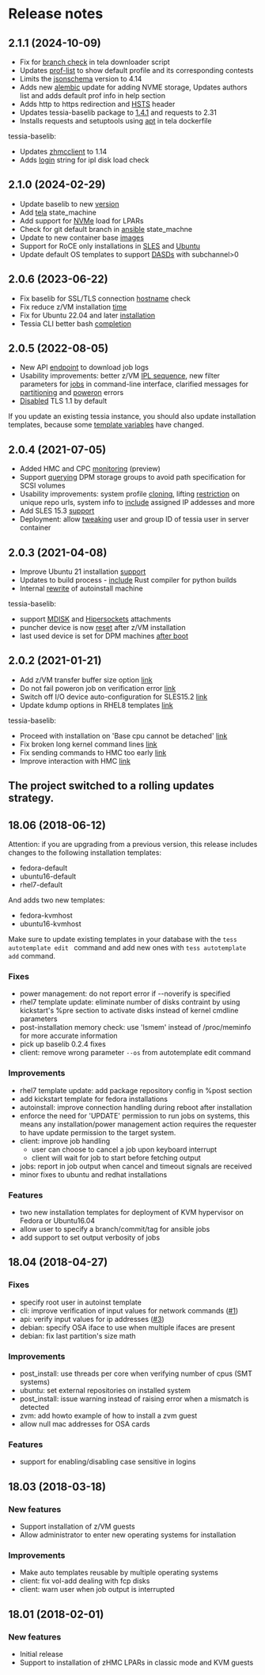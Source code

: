 <!--
Copyright 2018 IBM Corp.

Licensed under the Apache License, Version 2.0 (the "License");
you may not use this file except in compliance with the License.
You may obtain a copy of the License at

   http://www.apache.org/licenses/LICENSE-2.0

Unless required by applicable law or agreed to in writing, software
distributed under the License is distributed on an "AS IS" BASIS,
WITHOUT WARRANTIES OR CONDITIONS OF ANY KIND, either express or implied.
See the License for the specific language governing permissions and
limitations under the License.
-->
# Release notes

## 2.1.1 (2024-10-09)

- Fix for [branch check](https://gitlab.com/tessia-project/tessia/-/merge_requests/388) in tela downloader script
- Updates [prof-list](https://gitlab.com/tessia-project/tessia/-/merge_requests/391) to show default profile and its corresponding contests
- Limits the [jsonschema](https://gitlab.com/tessia-project/tessia/-/merge_requests/392) version to 4.14
- Adds new [alembic](https://gitlab.com/tessia-project/tessia/-/merge_requests/393) update for adding NVME storage, Updates authors list and adds default prof info in help section
- Adds http to https redirection and [HSTS](https://gitlab.com/tessia-project/tessia/-/merge_requests/395) header 
- Updates tessia-baselib package to [1.4.1](https://gitlab.com/tessia-project/tessia-baselib/-/tree/1.4.1?ref_type=tags) and requests to 2.31
- Installs requests and setuptools using [apt](https://gitlab.com/tessia-project/tessia/-/merge_requests/396) in tela dockerfile

tessia-baselib:
- Updates [zhmcclient](https://gitlab.com/tessia-project/tessia-baselib/-/merge_requests/78) to 1.14
- Adds [login](https://gitlab.com/tessia-project/tessia-baselib/-/merge_requests/81) string for ipl disk load check 

## 2.1.0 (2024-02-29)

- Update baselib to new [version](https://gitlab.com/tessia-project/tessia-baselib/-/commits/1.4.0)
- Add [tela](https://gitlab.com/tessia-project/tessia/-/merge_requests/386) state_machine
- Add support for [NVMe](https://gitlab.com/tessia-project/tessia/-/merge_requests/384) load for LPARs
- Check for git default branch in [ansible](https://gitlab.com/tessia-project/tessia/-/merge_requests/383) state_machne
- Update to new container base [images](https://gitlab.com/tessia-project/tessia/-/merge_requests/380)
- Support for RoCE only installations in [SLES](https://gitlab.com/tessia-project/tessia/-/merge_requests/379) and [Ubuntu](https://gitlab.com/tessia-project/tessia/-/merge_requests/377)
- Update default OS templates to support [DASDs](https://gitlab.com/tessia-project/tessia/-/merge_requests/385) with subchannel>0

## 2.0.6 (2023-06-22)

- Fix baselib for SSL/TLS connection [hostname](https://gitlab.com/tessia-project/tessia-baselib/-/merge_requests/74) check
- Fix reduce z/VM installation [time](https://gitlab.com/tessia-project/tessia-baselib/-/merge_requests/73)
- Fix for Ubuntu 22.04 and later [installation](https://gitlab.com/tessia-project/tessia/-/merge_requests/371)
- Tessia CLI better bash [completion](https://gitlab.com/tessia-project/tessia/-/merge_requests/366)

## 2.0.5 (2022-08-05)

- New API [endpoint](https://gitlab.com/tessia-project/tessia/-/merge_requests/354) to download job logs
- Usability improvements: better z/VM [IPL sequence](https://gitlab.com/tessia-project/tessia-baselib/-/merge_requests/70),
  new filter parameters for [jobs](https://gitlab.com/tessia-project/tessia/-/merge_requests/323) in command-line interface,
  clarified messages for [partitioning](https://gitlab.com/tessia-project/tessia/-/merge_requests/357) and [poweron](https://gitlab.com/tessia-project/tessia/-/merge_requests/356) errors
- [Disabled](https://gitlab.com/tessia-project/tessia/-/merge_requests/359) TLS 1.1 by default

If you update an existing tessia instance, you should also update installation templates, because some [template variables](users/autoinstall_machine.md#autotemplate-variables) have changed.

## 2.0.4 (2021-07-05)

- Added HMC and CPC [monitoring](https://gitlab.com/tessia-project/tessia/-/commit/957eec644b3a5e06277f2167f9f2be66221195f6) (preview)
- Support [querying](https://gitlab.com/tessia-project/tessia-baselib/-/commit/8f99699d1462efa4890b3173c955224796a934c8) DPM storage groups to avoid path specification for SCSI volumes
- Usability improvements: system profile [cloning](https://gitlab.com/tessia-project/tessia/-/commit/ace9035f7de2984403f4536a1ba7f31100e588de), lifting [restriction](https://gitlab.com/tessia-project/tessia/-/commit/5c3909ae0027b30ed721ec43c01e5a11a80ae296) on unique repo urls, system info to [include](https://gitlab.com/tessia-project/tessia/-/commit/f66ba9f3a07abaa7cbe6af741e3543fe21b8f7b6) assigned IP addesses and more
- Add SLES 15.3 [support](https://gitlab.com/tessia-project/tessia/-/commit/73990841c41f56f56a94aac05973af8d7497487f)
- Deployment: allow [tweaking](https://gitlab.com/tessia-project/tessia/-/commit/6ae67e6d745e9031876216c0ec55bceede436216) user and group ID of tessia user in server container

## 2.0.3 (2021-04-08)

- Improve Ubuntu 21 installation [support](https://gitlab.com/tessia-project/tessia/-/commit/559bc86bfc6a75f93bc339a7ce43aefd6a6dddbf)
- Updates to build process - [include](https://gitlab.com/tessia-project/tessia/-/commit/136829415f06e89d9b02618cee6cafc27eb4f7ce) Rust compiler for python builds
- Internal [rewrite](https://gitlab.com/tessia-project/tessia/-/commit/369f4e588fb74b80620e0f1e0429649c89ccf3b6) of autoinstall machine

tessia-baselib:
- support [MDISK](https://gitlab.com/tessia-project/tessia-baselib/-/commit/346cb9e97012aca4fcbe3c5f14c273bfc1291532) and [Hipersockets](https://gitlab.com/tessia-project/tessia-baselib/-/commit/885579d74103f5937e39d35ba86fb7df6842cab7) attachments
- puncher device is now [reset](https://gitlab.com/tessia-project/tessia-baselib/-/commit/d30bbf93e35e4836b983602a1c6cff4fc84d2b29) after z/VM installation
- last used device is set for DPM machines [after boot](https://gitlab.com/tessia-project/tessia-baselib/-/commit/055642a10d0ea7e91709e71fea76f6e4e67805c0)

## 2.0.2 (2021-01-21)

- Add z/VM transfer buffer size option [link](https://gitlab.com/tessia-project/tessia/-/commit/64be44fdfd81241226c80831d6dc6cdf0e2b0f40)
- Do not fail poweron job on verification error [link](https://gitlab.com/tessia-project/tessia/-/commit/067216fc6667b1288da6c36855f1ff131f6b27a4)
- Switch off I/O device auto-configuration for SLES15.2 [link](https://gitlab.com/tessia-project/tessia/-/commit/cbae4a640f883d30c07812d2a0b460c5bab7bba7)
- Update kdump options in RHEL8 templates [link](https://gitlab.com/tessia-project/tessia/-/commit/75e4fd3b574896d05068a76e8e9786bf4e17a0ce)

tessia-baselib:
- Proceed with installation on 'Base cpu cannot be detached' [link](https://gitlab.com/tessia-project/tessia-baselib/-/commit/dc9fe84e35170a1fa1ffce7ab73a66807d68cf56)
- Fix broken long kernel command lines [link](https://gitlab.com/tessia-project/tessia-baselib/-/commit/2e74c823b0c8a41b909af89d60c59ed3834b4983)
- Fix sending commands to HMC too early [link](https://gitlab.com/tessia-project/tessia-baselib/-/commit/a7e8967080999f18f841312d8bd854d3bf2aa9a0)
- Improve interaction with HMC [link](https://gitlab.com/tessia-project/tessia-baselib/-/commit/7f7d238233a896af16258be3e167f42904dbdc1d)

## The project switched to a rolling updates strategy.

## 18.06 (2018-06-12)

Attention: if you are upgrading from a previous version, this release includes changes to the following installation templates:

- fedora-default
- ubuntu16-default
- rhel7-default

And adds two new templates:

- fedora-kvmhost
- ubuntu16-kvmhost

Make sure to update existing templates in your database with the `tess autotemplate edit ` command and add new ones with `tess autotemplate add` command.

### Fixes

- power management: do not report error if --noverify is specified
- rhel7 template update: eliminate number of disks contraint by using kickstart's %pre section to activate disks instead of kernel cmdline parameters
- post-installation memory check: use 'lsmem' instead of /proc/meminfo for more accurate information
- pick up baselib 0.2.4 fixes
- client: remove wrong parameter `--os` from autotemplate edit command

### Improvements

- rhel7 template update: add package repository config in %post section
- add kickstart template for fedora installations
- autoinstall: improve connection handling during reboot after installation
- enforce the need for 'UPDATE' permission to run jobs on systems, this means any installation/power management action requires the requester to have update permission to the target system.
- client: improve job handling
    - user can choose to cancel a job upon keyboard interrupt
    - client will wait for job to start before fetching output
- jobs: report in job output when cancel and timeout signals are received
- minor fixes to ubuntu and redhat installations

### Features

- two new installation templates for deployment of KVM hypervisor on Fedora or Ubuntu16.04
- allow user to specify a branch/commit/tag for ansible jobs
- add support to set output verbosity of jobs

## 18.04 (2018-04-27)

### Fixes

- specify root user in autoinst template
- cli: improve verification of input values for network commands ([#1](https://gitlab.com/tessia-project/tessia/issues/1))
- api: verify input values for ip addresses ([#3](https://gitlab.com/tessia-project/tessia/issues/3))
- debian: specify OSA iface to use when multiple ifaces are present
- debian: fix last partition's size math

### Improvements

- post_install: use threads per core when verifying number of cpus (SMT systems)
- ubuntu: set external repositories on installed system
- post_install: issue warning instead of raising error when a mismatch is detected
- zvm: add howto example of how to install a zvm guest
- allow null mac addresses for OSA cards

### Features

- support for enabling/disabling case sensitive in logins

## 18.03 (2018-03-18)

### New features

- Support installation of z/VM guests
- Allow administrator to enter new operating systems for installation

### Improvements

- Make auto templates reusable by multiple operating systems
- client: fix vol-add dealing with fcp disks
- client: warn user when job output is interrupted

## 18.01 (2018-02-01)

### New features

- Initial release
- Support to installation of zHMC LPARs in classic mode and KVM guests
